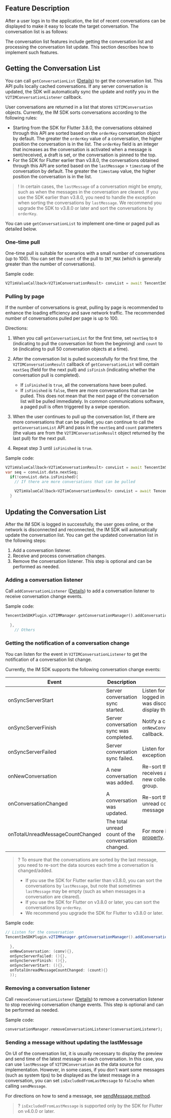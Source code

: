 ## Feature Description
After a user logs in to the application, the list of recent conversations can be displayed to make it easy to locate the target conversation.
The conversation list is as follows:
<img src="https://imsdk-1252463788.cos.ap-guangzhou.myqcloud.com/res/RPReplay_Final0511.gif" alt="" style="zoom:40%;" />

The conversation list features include getting the conversation list and processing the conversation list update.
This section describes how to implement such features.

## Getting the Conversation List
You can call `getConversationList` ([Details](https://comm.qq.com/im/doc/flutter/en/SDKAPI/Api/V2TIMConversationManager/getConversationList.html)) to get the conversation list. This API pulls locally cached conversations. If any server conversation is updated, the SDK will automatically sync the update and notify you in the `V2TIMConversationListener` callback.

User conversations are returned in a list that stores `V2TIMConversation` objects. Currently, the IM SDK sorts conversations according to the following rules:
* Starting from the SDK for Flutter 3.8.0, the conversations obtained through this API are sorted based on the `orderKey` conversation object by default. The greater the `orderKey` value of a conversation, the higher position the conversation is in the list. The `orderKey` field is an integer that increases as the conversation is activated when a message is sent/received, a draft is set, or the conversation is pinned to the top.
* For the SDK for Flutter earlier than v3.8.0, the conversations obtained through this API are sorted based on the `lastMessage` > `timestamp` of the conversation by default. The greater the `timestamp` value, the higher position the conversation is in the list.

> ! In certain cases, the `lastMessage` of a conversation might be empty, such as when the messages in the conversation are cleared. If you use the SDK earlier than v3.8.0, you need to handle the exception when sorting the conversations by `lastMessage`. We recommend you upgrade the SDK to v3.8.0 or later and sort the conversations by `orderKey`.

You can use `getConversationList` to implement one-time or paged pull as detailed below.

### One-time pull
One-time pull is suitable for scenarios with a small number of conversations (up to 100). You can set the `count` of the pull to `INT_MAX` (which is generally greater than the number of conversations).

Sample code:


```dart
V2TimValueCallback<V2TimConversationResult> convList = await TencentImSDKPlugin.v2TIMManager.getConversationManager().getConversationList(nextSeq: '0',count: 100);
```
### Pulling by page
If the number of conversations is great, pulling by page is recommended to enhance the loading efficiency and save network traffic. The recommended number of conversations pulled per page is up to 100.

Directions:
1. When you call `getConversationList` for the first time, set `nextSeq` to `0` (indicating to pull the conversation list from the beginning) and `count` to `50` (indicating to pull 50 conversation objects at a time).
   
2. After the conversation list is pulled successfully for the first time, the `V2TIMConversationResult` callback of `getConversationList` will contain `nextSeq` (field for the next pull) and `isFinish` (indicating whether the conversation pull is completed).
   * If `isFinished` is `true`, all the conversations have been pulled.
   * If `isFinished` is `false`, there are more conversations that can be pulled. This does not mean that the next page of the conversation list will be pulled immediately. In common communications software, a paged pull is often triggered by a swipe operation.

3. When the user continues to pull up the conversation list, if there are more conversations that can be pulled, you can continue to call the `getConversationList` API and pass in the `nextSeq` and `count` parameters (the values are from the `V2TIMConversationResult` object returned by the last pull) for the next pull.

4. Repeat step 3 until `isFinished` is `true`.

Sample code:


```dart
V2TimValueCallback<V2TimConversationResult> convList = await TencentImSDKPlugin.v2TIMManager.getConversationManager().getConversationList(nextSeq: '0',count: 100);
var seq = convList.data.nextSeq;
  if(!convList.data.isFinished){
    // If there are more conversations that can be pulled
    
    V2TimValueCallback<V2TimConversationResult> convList = await TencentImSDKPlugin.v2TIMManager.getConversationManager().getConversationList(nextSeq: seq,count: 100);
  }
```



## Updating the Conversation List
After the IM SDK is logged in successfully, the user goes online, or the network is disconnected and reconnected, the IM SDK will automatically update the conversation list.
You can get the updated conversation list in the following steps:

1. Add a conversation listener.
2. Receive and process conversation changes.
3. Remove the conversation listener. This step is optional and can be performed as needed.

### Adding a conversation listener
Call `addConversationListener` ([Details](https://comm.qq.com/im/doc/flutter/en/SDKAPI/Api/V2TIMConversationManager/addConversationListener.html)) to add a conversation listener to receive conversation change events.

Sample code:

```dart
TencentImSDKPlugin.v2TIMManager.getConversationManager().addConversationListener(listener: V2TimConversationListener(onConversationChanged: (conversationList) {
    
  },
	// Others                                                                                                                ));
```


### Getting the notification of a conversation change
You can listen for the event in `V2TIMConversationListener` to get the notification of a conversation list change.

Currently, the IM SDK supports the following conversation change events:

| Event                            | Description                                         | Suggestion                                                                                                                                        |
| -------------------------------- | --------------------------------------------------- | ------------------------------------------------------------------------------------------------------------------------------------------------- |
| onSyncServerStart                | Server conversation sync started.                   | Listen for such an event when the user logged in successfully or the network was disconnected and reconnected and display the progress on the UI. |
| onSyncServerFinish               | Server conversation sync was completed.             | Notify a conversation change through the `onNewConversation`/`onConversationChanged` callback.                                                    |
| onSyncServerFailed               | Server conversation sync failed.                    | Listen for such an event and display the exception on the UI.                                                                                     |
| onNewConversation                | A new conversation was added.                       | Re-sort the conversations when the user receives a one-to-one message from a new colleague or is invited to a new group.                          |
| onConversationChanged            | A conversation was updated.                         | Re-sort the conversations when the unread count changes or the last message is updated.                                                           |
| onTotalUnreadMessageCountChanged | The total unread count of the conversation changed. | For more information, see [unreadCount property](https://comm.qq.com/im/doc/flutter/en/SDKAPI/Class/Message/V2TimConversation.html#unreadcount).  |

> ? To ensure that the conversations are sorted by the last message, you need to re-sort the data sources each time a conversation is changed/added.
> * If you use the SDK for Flutter earlier than v3.8.0, you can sort the conversations by `lastMessage`, but note that sometimes `lastMessage` may be empty (such as when messages in a conversation are cleared).
> * If you use the SDK for Flutter on v3.8.0 or later, you can sort the conversations by `orderKey`.
> * We recommend you upgrade the SDK for Flutter to v3.8.0 or later.

Sample code:


```java
// Listen for the conversation
TencentImSDKPlugin.v2TIMManager.getConversationManager().addConversationListener(listener: V2TimConversationListener(onConversationChanged: (conversationList) {
    
  },
  onNewConversation: (conv){},
  onSyncServerFailed: (){},
  onSyncServerFinish: (){},
  onSyncServerStart: (){},
  onTotalUnreadMessageCountChanged: (count){}
  ));
```


### Removing a conversation listener
Call `removeConversationListener` ([Details](https://comm.qq.com/im/doc/flutter/en/SDKAPI/Api/V2TIMConversationManager/removeConversationListener.html)) to remove a conversation listener to stop receiving conversation change events.
This step is optional and can be performed as needed.

Sample code:


```dart
conversationManager.removeConversationListener(conversationListener);
```



### Sending a message without updating the lastMessage
On UI of the conversation list, it is usually necessary to display the preview and send time of the latest message in each conversation. In this case, you can use `lastMessage` of `V2TIMConversation` as the data source for implementation. However, in some cases, if you don't want some messages (such as system tips) to be displayed as the latest message in a conversation, you can set `isExcludedFromLastMessage` to `false`/`no` when calling `sendMessage`.

For directions on how to send a message, see [sendMessage method](https://comm.qq.com/im/doc/flutter/en/SDKAPI/Api/V2TIMMessageManager/sendMessage.html).


>? `isExcludedFromLastMessage` is supported only by the SDK for Flutter on v4.0.0 or later.



